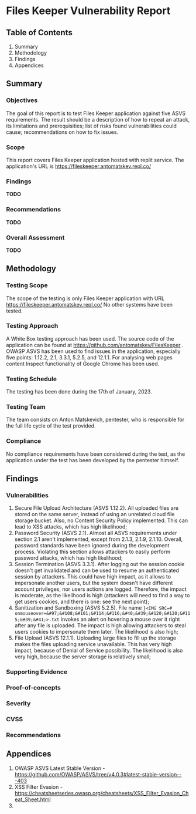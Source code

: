 # Files Keeper Vulnerability Report

## Table of Contents
1. Summary
2. Methodology
3. Findings
4. Appendices

## Summary
### Objectives
The goal of this report is to test Files Keeper application against five ASVS requirements. The result should be a description of how to repeat an attack, its limitations and prerequisities; list of risks found vulnerabilities could cause; recommendations on how to fix issues.

### Scope
This report covers Files Keeper application hosted with replit service. The application's URL is https://fileskeeper.antomatskev.repl.co/ 

### Findings
**TODO**

### Recommendations
**TODO**

### Overall Assessment
**TODO**

## Methodology
### Testing Scope
The scope of the testing is only Files Keeper application with URL https://fileskeeper.antomatskev.repl.co/
No other systems have been tested.

### Testing Approach
A White Box testing approach has been used. The source code of the application can be found at https://github.com/antomatskev/FilesKeeper . OWASP ASVS has been used to find issues in the application, especially five points: 1.12.2, 2.1, 3.3.1, 5.2.5, and 12.1.1. For analysing web pages content Inspect functionality of Google Chrome has been used.

### Testing Schedule
The testing has been done during the 17th of January, 2023.

### Testing Team
The team consists on Anton Matskevich, pentester, who is responsible for the full life cycle of the test provided.

### Compliance
No compliance requirements have been considered during the test, as the application under the test has been developed by the pentester himself.

## Findings
### Vulnerabilities
1. Secure File Upload Architecture (ASVS 1.12.2). All uploaded files are stored on the same server, instead of using an unrelated cloud file storage bucket. Also, no Content Security Policy implemented. This can lead to XSS attacks, which has high likelihood;
2. Password Security (ASVS 2.1). Almost all ASVS requirements under section 2.1 aren't implemented, except from 2.1.3, 2.1.9, 2.1.10. Overall, password standards have been ignored during the development process. Violating this section allows attackers to easily perform password attacks, which has high likelihood;
3. Session Termination (ASVS 3.3.1). After logging out the session cookie doesn't get invalidated and can be used to resume an authenticated session by attackers. This could have high impact, as it allows to impersonate another users, but the system doesn't have different account privileges, nor users actions are logged. Therefore, the impact is moderate, as the likelihood is high (attackers will need to find a way to get users cookies, and there is one: see the next point);
4. Sanitization and Sandboxing (ASVS 5.2.5). File name `}<IMG SRC=# onmouseover=&#97;&#108;&#101;&#114;&#116;&#40;&#39;&#120;&#120;&#115;&#39;&#41;>.txt` invokes an alert on hovering a mouse over it right after any file is uploaded. The impact is high allowing attackers to steal users cookies to impersonate them later. The likelihood is also high;
5. File Upload (ASVS 12.1.1). Uploading large files to fill up the storage makes the files uploading service unavailable. This has very high impact, because of Denial of Service possibility. The likelihood is also very high, because the server storage is relatively small;

### Supporting Evidence

### Proof-of-concepts

### Severity

### CVSS

### Recommendations


## Appendices
1. OWASP ASVS Latest Stable Version - https://github.com/OWASP/ASVS/tree/v4.0.3#latest-stable-version---403
2. XSS Filter Evasion - https://cheatsheetseries.owasp.org/cheatsheets/XSS_Filter_Evasion_Cheat_Sheet.html
3. 